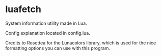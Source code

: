 # luafetch
System information utility made in Lua.

Config explanation located in config.lua.

Credits to Rosettea for the Lunacolors library, which is used for the nice formatting options you can use with this program.